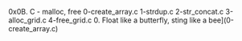 0x0B. C - malloc, free
0-create_array.c
1-strdup.c
2-str_concat.c
3-alloc_grid.c
4-free_grid.c
0. Float like a butterfly, sting like a bee](0-create_array.c)
